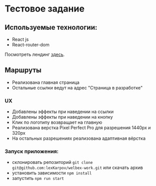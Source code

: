 # Тестовое задание

## Используемые технологии:

* React js
* React-router-dom

Посмотреть лендинг  [здесь](https://lexkarpov.github.io/welbex-work/).

## Маршруты

* Реализована главная страница
* Остальные ссылки ведут на адрес "Страница в разработке"

### UX

* Добавлены эффекты при наведении на ссылки
* Добавлены эффекты при наведении на кнопку
* Клик по логотипу возвращает на главную
* Реализована верстка Pixel Perfect Pro для разрешения 1440px и 320px
* На остальных разрешениях реализована адаптивная вёрстка

### Запуск приложения:

* склонировать репозиторий ```git clone git@github.com:lexKarpov/welbex-work.git``` или скачать архив
* установить зависимости ```npm install```
* запустить ```npm run start```



